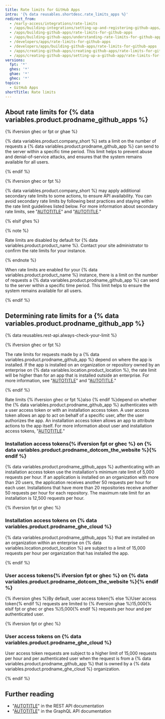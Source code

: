 ```yaml
---
title: Rate limits for GitHub Apps
intro: '{% data reusables.shortdesc.rate_limits_apps %}'
redirect_from:
  - /early-access/integrations/rate-limits
  - /apps/building-integrations/setting-up-and-registering-github-apps/about-rate-limits-for-github-apps
  - /apps/building-github-apps/rate-limits-for-github-apps
  - /apps/building-github-apps/understanding-rate-limits-for-github-apps
  - /developers/apps/rate-limits-for-github-apps
  - /developers/apps/building-github-apps/rate-limits-for-github-apps
  - /apps/creating-github-apps/creating-github-apps/rate-limits-for-github-apps
  - /apps/creating-github-apps/setting-up-a-github-app/rate-limits-for-github-apps
versions:
  fpt: '*'
  ghes: '*'
  ghae: '*'
  ghec: '*'
topics:
  - GitHub Apps
shortTitle: Rate limits
---
```


## About rate limits for {% data variables.product.prodname_github_apps %}

{% ifversion ghec or fpt or ghae %}

{% data variables.product.company_short %} sets a limit on the number of requests a {% data variables.product.prodname_github_app %} can send to the server within a specific time period. This limit helps to prevent abuse and denial-of-service attacks, and ensures that the system remains available for all users.

{% endif %}

{% ifversion ghec or fpt %}

{% data variables.product.company_short %} may apply additional secondary rate limits to some actions, to ensure API availability. You can avoid secondary rate limits by following best practices and staying within the rate limit guidelines listed below. For more information about secondary rate limits, see "[AUTOTITLE](/rest/guides/best-practices-for-integrators#dealing-with-secondary-rate-limits)" and "[AUTOTITLE](/rest/overview/resources-in-the-rest-api#secondary-rate-limits)."

{% elsif ghes %}

{% note %}

Rate limits are disabled by default for {% data variables.product.product_name %}. Contact your site administrator to confirm the rate limits for your instance.

{% endnote %}

When rate limits are enabled for your {% data variables.product.product_name %} instance, there is a limit on the number of requests a {% data variables.product.prodname_github_app %} can send to the server within a specific time period. This limit helps to ensure the system remains available for all users.

{% endif %}

## Determining rate limits for a {% data variables.product.prodname_github_app %}

{% data reusables.rest-api.always-check-your-limit %}

{% ifversion ghec or fpt %}

The rate limits for requests made by a {% data variables.product.prodname_github_app %} depend on where the app is installed. If the app is installed on an organization or repository owned by an enterprise on {% data variables.location.product_location %}, the rate limit will be higher than for an app that is installed outside an enterprise. For more information, see "[AUTOTITLE](/get-started/learning-about-github/githubs-plans)" and "[AUTOTITLE](/get-started/learning-about-github/types-of-github-accounts#organization-accounts)."

{% endif %}

Rate limits {% ifversion ghec or fpt %}also {% endif %}depend on whether the {% data variables.product.prodname_github_app %} authenticates with a user access token or with an installation access token. A user access token allows an app to act on behalf of a specific user, after the user authorizes the app. An installation access token allows an app to attribute actions to the app itself. For more information about user and installation access tokens, "[AUTOTITLE](/apps/creating-github-apps/authenticating-with-a-github-app/about-authentication-with-a-github-app)."

### Installation access tokens{% ifversion fpt or ghec %} on {% data variables.product.prodname_dotcom_the_website %}{% endif %}

{% data variables.product.prodname_github_apps %} authenticating with an installation access token use the installation's minimum rate limit of 5,000 requests per hour. If an application is installed on an organization with more than 20 users, the application receives another 50 requests per hour for each user. Installations that have more than 20 repositories receive another 50 requests per hour for each repository. The maximum rate limit for an installation is 12,500 requests per hour.

{% ifversion fpt or ghec %}

### Installation access tokens on {% data variables.product.prodname_ghe_cloud %}

{% data variables.product.prodname_github_apps %} that are installed on an organization within an enterprise on {% data variables.location.product_location %} are subject to a limit of 15,000 requests per hour per organization that has installed the app.

{% endif %}

### User access tokens{% ifversion fpt or ghec %} on {% data variables.product.prodname_dotcom_the_website %}{% endif %}

{% ifversion ghes %}By default, user access token{% else %}User access token{% endif %} requests are limited to {% ifversion ghae %}15,000{% elsif fpt or ghec or ghes %}5,000{% endif %} requests per hour and per authenticated user.

{% ifversion fpt or ghec %}

### User access tokens on {% data variables.product.prodname_ghe_cloud %}

User access token requests are subject to a higher limit of 15,000 requests per hour and per authenticated user when the request is from a {% data variables.product.prodname_github_app %} that is owned by a {% data variables.product.prodname_ghe_cloud %} organization.

{% endif %}

## Further reading

- "[AUTOTITLE](/rest/overview/resources-in-the-rest-api#rate-limiting)" in the REST API documentation
- "[AUTOTITLE](/graphql/overview/resource-limitations)" in the GraphQL API documentation
